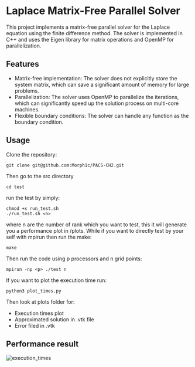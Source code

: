 # Laplace Matrix-Free Parallel Solver

This project implements a matrix-free parallel solver for the Laplace equation using the finite difference method. The solver is implemented in C++ and uses the Eigen library for matrix operations and OpenMP for parallelization.

## Features

- Matrix-free implementation: The solver does not explicitly store the system matrix, which can save a significant amount of memory for large problems.
- Parallelization: The solver uses OpenMP to parallelize the iterations, which can significantly speed up the solution process on multi-core machines.
- Flexible boundary conditions: The solver can handle any function as the boundary condition.

## Usage
Clone the repository:
```shell
git clone git@github.com:Morph1c/PACS-CH2.git 
```
Then go to the src directory
```shell
cd test
```
run the test by simply:
```shell
chmod +x run_test.sh
./run_test.sh <n> 
```
where n are the number of rank which you want to test, this it will generate you a performance plot in /plots. While if you want to directly test by your self with mpirun then run the make:
```shell
make 
```
Then run the code using p processors and n grid points:
```shell
mpirun -np <p> ./test n
```
If you want to plot the execution time run:
```shell
python3 plot_times.py
```
Then look at plots folder for:

- Execution times plot
- Approximated solution in .vtk file
- Error filed in .vtk

## Performance result
![execution_times](https://github.com/Morph1c/PACS-CH3/assets/56799376/cd3567e0-6dba-436c-8d74-9534dabac8be)

